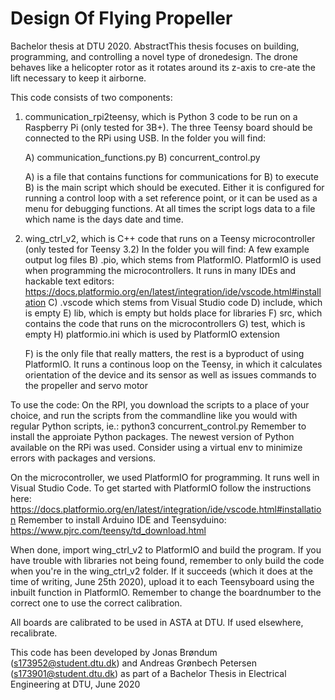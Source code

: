 # Design Of Flying Propeller
Bachelor thesis at DTU 2020. AbstractThis thesis focuses on building, programming, and controlling a novel type of dronedesign. The drone behaves like a helicopter rotor as it rotates around its z-axis to cre-ate the lift necessary to keep it airborne.


This code consists of two components:

1) communication_rpi2teensy, which is Python 3 code to be run on a Raspberry Pi (only tested for 3B+).
   The three Teensy board should be connected to the RPi using USB.
   In the folder you will find:

    A) communication_functions.py
    B) concurrent_control.py

	A) is a file that contains functions for communications for B) to execute
	B) is the main script which should be executed. Either it is configured for running a control loop
	with a set reference point, or it can be used as a menu for debugging functions. At all times
	the script logs data to a file which name is the days date and time. 
	
2) wing_ctrl_v2, which is C++ code that runs on a Teensy microcontroller (only tested for Teensy 3.2)
   In the folder you will find:
    A few example output log files
    B) .pio, which stems from PlatformIO. PlatformIO is used when programming the microcontrollers. It runs in 
    many IDEs and hackable text editors: https://docs.platformio.org/en/latest/integration/ide/vscode.html#installation
    C) .vscode which stems from Visual Studio code
    D) include, which is empty
    E) lib, which is empty but holds place for libraries
    F) src, which contains the code that runs on the microcontrollers
    G) test, which is empty
    H) platformio.ini which is used by PlatformIO extension
    
    F) is the only file that really matters, the rest is a byproduct of using PlatformIO. It runs a continous loop
    on the Teensy, in which it calculates orientation of the device and its sensor as well as issues commands
    to the propeller and servo motor

To use the code:
On the RPI, you download the scripts to a place of your choice, and run the scripts from the commandline
like you would with regular Python scripts, ie.: python3 concurrent_control.py 
Remember to install the approiate Python packages. The newest version of Python available on the RPi was used.
Consider using a virtual env to minimize errors with packages and versions. 


On the microcontroller, we used PlatformIO for programming. It runs well in Visual Studio Code.
To get started with PlatformIO follow the instructions here: https://docs.platformio.org/en/latest/integration/ide/vscode.html#installation
Remember to install Arduino IDE and Teensyduino: https://www.pjrc.com/teensy/td_download.html

When done, import wing_ctrl_v2 to PlatformIO and build the program. If you have trouble with libraries not being
found, remember to only build the code when you're in the wing_ctrl_v2 folder.
If it succeeds (which it does at the time of writing, June 25th 2020), upload it to each Teensyboard using
the inbuilt function in PlatformIO. Remember to change the boardnumber to the correct one to use the correct
calibration.

All boards are calibrated to be used in ASTA at DTU. If used elsewhere, recalibrate. 

This code has been developed by Jonas Brøndum (s173952@student.dtu.dk) and
Andreas Grønbech Petersen (s173901@student.dtu.dk)
as part of a Bachelor Thesis in Electrical Engineering at DTU, June 2020 
